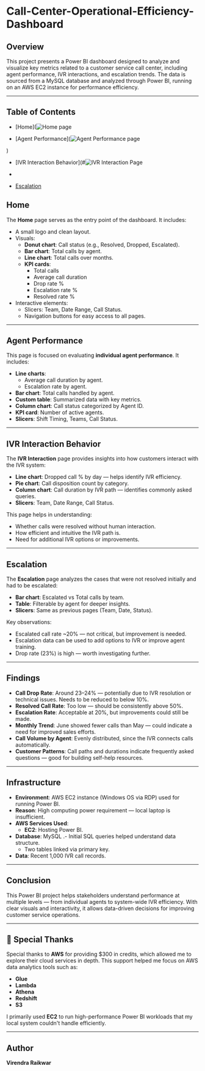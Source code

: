 # Call-Center-Operational-Efficiency-Dashboard

## Overview

This project presents a Power BI dashboard designed to analyze and visualize key metrics related to a customer service call center, including agent performance, IVR interactions, and escalation trends. The data is sourced from a MySQL database and analyzed through Power BI, running on an AWS EC2 instance for performance efficiency.

---

## Table of Contents

- [Home](![Home page](https://github.com/user-attachments/assets/6a39e131-4e0d-4bd8-9e1a-69b63bf834f8)


- [Agent Performance](![Agent Performance page](https://github.com/user-attachments/assets/f4160462-69d9-4557-b5c1-a2e1cd3a04e2)

)
- [IVR Interaction Behavior](#![IVR Interaction Page](https://github.com/user-attachments/assets/f2178c32-5f5a-4107-a6e3-ccc330875fd4)
- 


- [Escalation](#![Escalation_page](https://github.com/user-attachments/assets/1c0a1d19-b63e-4880-a530-5a684c1dcef1)
)




## Home

The **Home** page serves as the entry point of the dashboard. It includes:

- A small logo and clean layout.
- Visuals:
  - **Donut chart**: Call status (e.g., Resolved, Dropped, Escalated).
  - **Bar chart**: Total calls by agent.
  - **Line chart**: Total calls over months.
  - **KPI cards**:
    - Total calls
    - Average call duration
    - Drop rate %
    - Escalation rate %
    - Resolved rate %
- Interactive elements:
  - Slicers: Team, Date Range, Call Status.
  - Navigation buttons for easy access to all pages.

---

## Agent Performance

This page is focused on evaluating **individual agent performance**. It includes:

- **Line charts**: 
  - Average call duration by agent.
  - Escalation rate by agent.
- **Bar chart**: Total calls handled by agent.
- **Custom table**: Summarized data with key metrics.
- **Column chart**: Call status categorized by Agent ID.
- **KPI card**: Number of active agents.
- **Slicers**: Shift Timing, Teams, Call Status.

---

## IVR Interaction Behavior

The **IVR Interaction** page provides insights into how customers interact with the IVR system:

- **Line chart**: Dropped call % by day — helps identify IVR efficiency.
- **Pie chart**: Call disposition count by category.
- **Column chart**: Call duration by IVR path — identifies commonly asked queries.
- **Slicers**: Team, Date Range, Call Status.

This page helps in understanding:
- Whether calls were resolved without human interaction.
- How efficient and intuitive the IVR path is.
- Need for additional IVR options or improvements.

---

## Escalation

The **Escalation** page analyzes the cases that were not resolved initially and had to be escalated:

- **Bar chart**: Escalated vs Total calls by team.
- **Table**: Filterable by agent for deeper insights.
- **Slicers**: Same as previous pages (Team, Date, Status).

Key observations:
- Escalated call rate ~20% — not critical, but improvement is needed.
- Escalation data can be used to add options to IVR or improve agent training.
- Drop rate (23%) is high — worth investigating further.

---

## Findings

- **Call Drop Rate**: Around 23–24% — potentially due to IVR resolution or technical issues. Needs to be reduced to below 10%.
- **Resolved Call Rate**: Too low — should be consistently above 50%.
- **Escalation Rate**: Acceptable at 20%, but improvements could still be made.
- **Monthly Trend**: June showed fewer calls than May — could indicate a need for improved sales efforts.
- **Call Volume by Agent**: Evenly distributed, since the IVR connects calls automatically.
- **Customer Patterns**: Call paths and durations indicate frequently asked questions — good for building self-help resources.

---

## Infrastructure

- **Environment**: AWS EC2 instance (Windows OS via RDP) used for running Power BI.
- **Reason**: High computing power requirement — local laptop is insufficient.
- **AWS Services Used**:
  - **EC2**: Hosting Power BI.
- **Database**: MySQL
  .- Initial SQL queries helped understand data structure.
  - Two tables linked via primary key.
- **Data**: Recent 1,000 IVR call records.

---

## Conclusion

This Power BI project helps stakeholders understand performance at multiple levels — from individual agents to system-wide IVR efficiency. With clear visuals and interactivity, it allows data-driven decisions for improving customer service operations.


---

## 🙏 Special Thanks

Special thanks to **AWS** for providing $300 in credits, which allowed me to explore their cloud services in depth. This support helped me focus on AWS data analytics tools such as:

- **Glue**
- **Lambda**
- **Athena**
- **Redshift**
- **S3**

I primarily used **EC2** to run high-performance Power BI workloads that my local system couldn't handle efficiently.

---

## Author

**Virendra Raikwar**  


